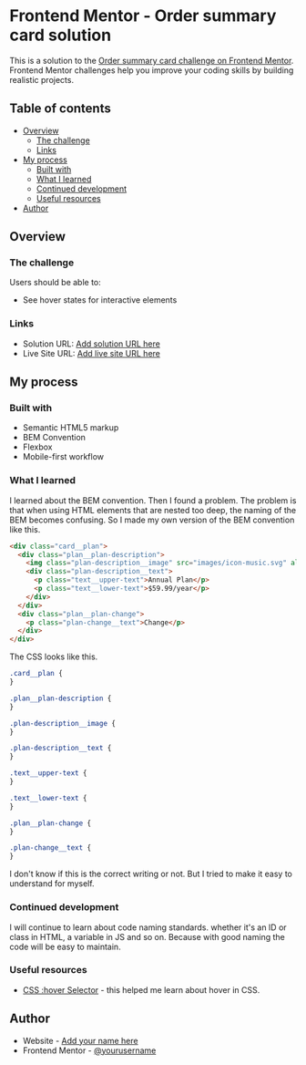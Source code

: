 # Frontend Mentor - Order summary card solution

This is a solution to the [Order summary card challenge on Frontend Mentor](https://www.frontendmentor.io/challenges/order-summary-component-QlPmajDUj). Frontend Mentor challenges help you improve your coding skills by building realistic projects.

## Table of contents

- [Overview](#overview)
  - [The challenge](#the-challenge)
  - [Links](#links)
- [My process](#my-process)
  - [Built with](#built-with)
  - [What I learned](#what-i-learned)
  - [Continued development](#continued-development)
  - [Useful resources](#useful-resources)
- [Author](#author)

## Overview

### The challenge

Users should be able to:

- See hover states for interactive elements

### Links

- Solution URL: [Add solution URL here](https://your-solution-url.com)
- Live Site URL: [Add live site URL here](https://your-live-site-url.com)

## My process

### Built with

- Semantic HTML5 markup
- BEM Convention
- Flexbox
- Mobile-first workflow

### What I learned

I learned about the BEM convention. Then I found a problem. The problem is that when using HTML elements that are nested too deep, the naming of the BEM becomes confusing. So I made my own version of the BEM convention like this.

```html
<div class="card__plan">
  <div class="plan__plan-description">
    <img class="plan-description__image" src="images/icon-music.svg" alt="" />
    <div class="plan-description__text">
      <p class="text__upper-text">Annual Plan</p>
      <p class="text__lower-text">$59.99/year</p>
    </div>
  </div>
  <div class="plan__plan-change">
    <p class="plan-change__text">Change</p>
  </div>
</div>
```

The CSS looks like this.

```css
.card__plan {
}

.plan__plan-description {
}

.plan-description__image {
}

.plan-description__text {
}

.text__upper-text {
}

.text__lower-text {
}

.plan__plan-change {
}

.plan-change__text {
}
```

I don't know if this is the correct writing or not. But I tried to make it easy to understand for myself.

### Continued development

I will continue to learn about code naming standards. whether it's an ID or class in HTML, a variable in JS and so on. Because with good naming the code will be easy to maintain.

### Useful resources

- [CSS :hover Selector](https://www.w3schools.com/cssref/sel_hover.php) - this helped me learn about hover in CSS.

## Author

- Website - [Add your name here](https://www.your-site.com)
- Frontend Mentor - [@yourusername](https://www.frontendmentor.io/profile/yourusername)
